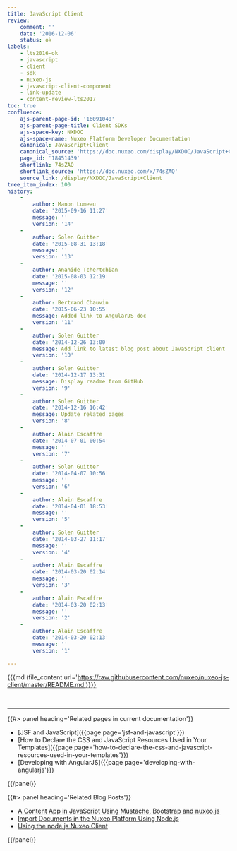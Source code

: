 ```yaml
---
title: JavaScript Client
review:
    comment: ''
    date: '2016-12-06'
    status: ok
labels:
    - lts2016-ok
    - javascript
    - client
    - sdk
    - nuxeo-js
    - javascript-client-component
    - link-update
    - content-review-lts2017
toc: true
confluence:
    ajs-parent-page-id: '16091040'
    ajs-parent-page-title: Client SDKs
    ajs-space-key: NXDOC
    ajs-space-name: Nuxeo Platform Developer Documentation
    canonical: JavaScript+Client
    canonical_source: 'https://doc.nuxeo.com/display/NXDOC/JavaScript+Client'
    page_id: '18451439'
    shortlink: 74sZAQ
    shortlink_source: 'https://doc.nuxeo.com/x/74sZAQ'
    source_link: /display/NXDOC/JavaScript+Client
tree_item_index: 100
history:
    - 
        author: Manon Lumeau
        date: '2015-09-16 11:27'
        message: ''
        version: '14'
    - 
        author: Solen Guitter
        date: '2015-08-31 13:18'
        message: ''
        version: '13'
    - 
        author: Anahide Tchertchian
        date: '2015-08-03 12:19'
        message: ''
        version: '12'
    - 
        author: Bertrand Chauvin
        date: '2015-06-23 10:55'
        message: Added link to AngularJS doc
        version: '11'
    - 
        author: Solen Guitter
        date: '2014-12-26 13:00'
        message: Add link to latest blog post about JavaScript client
        version: '10'
    - 
        author: Solen Guitter
        date: '2014-12-17 13:31'
        message: Display readme from GitHub
        version: '9'
    - 
        author: Solen Guitter
        date: '2014-12-16 16:42'
        message: Update related pages
        version: '8'
    - 
        author: Alain Escaffre
        date: '2014-07-01 00:54'
        message: ''
        version: '7'
    - 
        author: Solen Guitter
        date: '2014-04-07 10:56'
        message: ''
        version: '6'
    - 
        author: Alain Escaffre
        date: '2014-04-01 18:53'
        message: ''
        version: '5'
    - 
        author: Solen Guitter
        date: '2014-03-27 11:17'
        message: ''
        version: '4'
    - 
        author: Alain Escaffre
        date: '2014-03-20 02:14'
        message: ''
        version: '3'
    - 
        author: Alain Escaffre
        date: '2014-03-20 02:13'
        message: ''
        version: '2'
    - 
        author: Alain Escaffre
        date: '2014-03-20 02:13'
        message: ''
        version: '1'

---
```

{{{md (file_content url='https://raw.githubusercontent.com/nuxeo/nuxeo-js-client/master/README.md')}}}

&nbsp;

* * *

<div class="row" data-equalizer data-equalize-on="medium"><div class="column medium-6">{{#> panel heading='Related pages in current documentation'}}

- [JSF and JavaScript]({{page page='jsf-and-javascript'}})
- [How to Declare the CSS and JavaScript Resources Used in Your Templates]({{page page='how-to-declare-the-css-and-javascript-resources-used-in-your-templates'}})
- [Developing with AngularJS]({{page page='developing-with-angularjs'}})

{{/panel}}</div><div class="column medium-6">{{#> panel heading='Related Blog Posts'}}

- [A Content App in JavaScript Using Mustache, Bootstrap and nuxeo.js&nbsp;](http://www.nuxeo.com/blog/developping-content-application-mustachejs-bootstrap-nuxeojs/)
- [Import Documents in the Nuxeo Platform Using Node.js](http://www.nuxeo.com/blog/import-documents-nuxeo-platform-using-node-js/)
- [Using the node.js Nuxeo Client](http://www.nuxeo.com/blog/nodejs-nuxeo-client/)

{{/panel}}</div></div>

